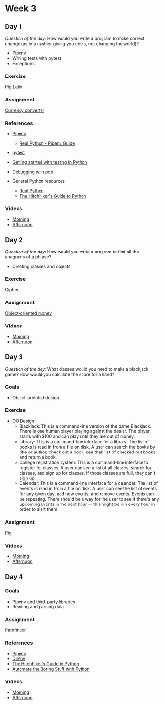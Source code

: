 # Week 3

## Day 1

_Question of the day:_ How would you write a program to make correct change (as in a cashier giving you coins, not changing the world)?

- Pipenv
- Writing tests with pytest
- Exceptions

### Exercise

Pig Latin

### Assignment

[Currency converter](https://classroom.github.com/a/t75xK2FX)

### References

- [Pipenv](https://pipenv.readthedocs.io/en/latest/)
  - [Real Python - Pipenv Guide](https://realpython.com/pipenv-guide/)
- [pytest](https://docs.pytest.org/en/latest/)
- [Getting started with testing in Python](https://realpython.com/python-testing/)
- [Debugging with pdb](https://realpython.com/python-debugging-pdb/)

- General Python resources
  - [Real Python](https://realpython.com/)
  - [The Hitchhiker's Guide to Python](https://docs.python-guide.org/)

### Videos

- [Morning](https://drive.google.com/file/d/1MDUbR_F3ZugMu0x6fgfMCJDiy3YH5lmR/view)
- [Afternoon](https://drive.google.com/file/d/1tnvlX2Z5TvkZKY_S3GCUlNe6TLhJx8cn/view)

## Day 2

_Question of the day:_ How would you write a program to find all the anagrams of a phrase?

- Creating classes and objects

### Exercise

Cipher

### Assignment

[Object-oriented money](https://classroom.github.com/a/JqltEwik)

### Videos

- [Morning](https://drive.google.com/file/d/1dEGCIHMIS_kUTLA7jh9wieZnYcpJoFjg/view)
- [Afternoon](https://drive.google.com/file/d/1vt_9AJWgeIaLXMkl_wxQ9EMqJadNCofW/view)

## Day 3

_Question of the day:_ What classes would you need to make a blackjack game? How would you calculate the score for a hand?

### Goals

- Object-oriented design

### Exercise

- OO Design
  - Blackjack: This is a command-line version of the game Blackjack. There is one human player playing against the dealer. The player starts with $100 and can play until they are out of money.
  - Library: This is a command-line interface for a library. The list of books is read in from a file on disk. A user can search the books by title or author, check out a book, see their list of checked out books, and return a book.
  - College registration system: This is a command-line interface to register for classes. A user can see a list of all classes, search for classes, and sign up for classes. If those classes are full, they can't sign up.
  - Calendar: This is a command-line interface for a calendar. The list of events is read in from a file on disk. A user can see the list of events for any given day, add new events, and remove events. Events can be repeating. There should be a way for the user to see if there's any upcoming events in the next hour -- this might be run every hour in order to alert them.

### Assignment

[Pig](https://classroom.github.com/a/C_-VURmB)

### Videos

- [Morning](https://drive.google.com/file/d/1mG9n-OEKoqaX84TrTkTcNoyr_b090JZv/view)
- [Afternoon](https://drive.google.com/file/d/1Mtj4WkO_3wrwzvRRKwmHjraHJ9v0LPZe/view)

## Day 4

### Goals

- Pipenv and third-party libraries
- Reading and parsing data

### Assignment

[Pathfinder](https://classroom.github.com/a/TAZmPpof)

### References

- [Pipenv](https://pipenv.readthedocs.io/en/latest/)
- [Direnv](https://direnv.net/)
- [The Hitchhiker's Guide to Python](https://docs.python-guide.org/)
- [Automate the Boring Stuff with Python](https://automatetheboringstuff.com/)

### Videos

- [Morning](https://drive.google.com/file/d/1k_zKzQnhVdP8CcRH7n7H_eVTqpuz1tJP/view)
- [Afternoon](https://drive.google.com/file/d/1oyXP19OXhouB1K-48VTEV56VMAy7SuFp/view)
